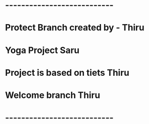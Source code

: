 # ---------------------------
# Protect Branch created by - Thiru  
# Yoga Project Saru
# Project is based on tiets Thiru
# Welcome branch Thiru
# ---------------------------

